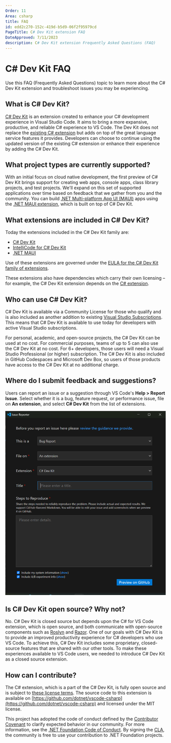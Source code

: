```yaml
---
Order: 11
Area: csharp
title: FAQ
id: edd2c270-152c-419d-b5d9-06f2f95979cd
PageTitle: C# Dev Kit extension FAQ
DateApproved: 7/11/2023
description: C# Dev Kit extension Frequently Asked Questions (FAQ)
---
```


# C# Dev Kit FAQ

Use this FAQ (Frequently Asked Questions) topic to learn more about the C# Dev Kit extension and troubleshoot issues you may be experiencing.

## What is C# Dev Kit?

[C# Dev Kit](https://marketplace.visualstudio.com/items?itemName=ms-dotnettools.csdevkit) is an extension created to enhance your C# development experience in Visual Studio Code. It aims to bring a more expansive, productive, and reliable C# experience to VS Code. The Dev Kit does not replace the [existing C# extension](https://marketplace.visualstudio.com/items?itemName=ms-dotnettools.csharp) but adds on top of the great language service features it provides. Developers can choose to continue using the updated version of the existing C# extension or enhance their experience by adding the C# Dev Kit.

## What project types are currently supported?

With an initial focus on cloud native development, the first preview of C# Dev Kit brings support for creating web apps, console apps, class library projects, and test projects. We'll expand on this set of supported applications over time based on feedback that we gather from you and the community. You can build [.NET Multi-platform App UI (MAUI)](https://dotnet.microsoft.com/apps/maui) apps using the [.NET MAUI extension](https://marketplace.visualstudio.com/items?itemName=ms-dotnettools.dotnet-maui), which is built on top of C# Dev Kit.

## What extensions are included in C# Dev Kit?

Today the extensions included in the C# Dev Kit family are:

- [C# Dev Kit](https://marketplace.visualstudio.com/items?itemName=ms-dotnettools.csdevkit)
- [IntelliCode for C# Dev Kit](https://marketplace.visualstudio.com/items?itemName=ms-dotnettools.vscodeintellicode-csharp)
- [.NET MAUI](https://marketplace.visualstudio.com/items?itemName=ms-dotnettools.dotnet-maui)

Use of these extensions are governed under the [EULA for the C# Dev Kit family of extensions](https://aka.ms/vs/csdevkit/license).

These extensions also have dependencies which carry their own licensing – for example, the C# Dev Kit extension depends on the [C# extension](https://marketplace.visualstudio.com/items?itemName=ms-dotnettools.csharp).

## Who can use C# Dev Kit?

C# Dev Kit is available via a Community License for those who qualify and is also included as another addition to existing [Visual Studio Subscriptions](https://visualstudio.microsoft.com/subscriptions). This means that C# Dev Kit is available to use today for developers with active Visual Studio subscriptions.

For personal, academic, and open-source projects, the C# Dev Kit can be used at no cost. For commercial purposes, teams of up to 5 can also use the C# Dev Kit at no cost. For 6+ developers, those users will need a Visual Studio Professional (or higher) subscription. The C# Dev Kit is also included in GitHub Codespaces and Microsoft Dev Box, so users of those products have access to the C# Dev Kit at no additional charge.

## Where do I submit feedback and suggestions?

Users can report an issue or a suggestion through VS Code's **Help > Report Issue**. Select whether it is a bug, feature request, or performance issue, file on **An extension**, and select **C# Dev Kit** from the list of extensions.

![Help > Report Issue image](images/faq/help-report-issue.png)

## Is C# Dev Kit open source? Why not?

No. C# Dev Kit is closed source but depends upon the C# for VS Code extension, which is open source, and both communicate with open-source components such as [Roslyn](https://github.com/dotnet/roslyn) and [Razor](https://github.com/dotnet/razor). One of our goals with C# Dev Kit is to provide an improved productivity experience for C# developers who use VS Code. To achieve this, C# Dev Kit includes some proprietary, closed-source features that are shared with our other tools. To make these experiences available to VS Code users, we needed to introduce C# Dev Kit as a closed source extension.

## How can I contribute?

The C# extension, which is a part of the C# Dev Kit, is fully open source and is subject to [these license terms](https://devdiv.visualstudio.com/DevDiv/_git/vscode-csharp-next?path=/RuntimeLicenses/license.txt). The source code to this extension is available on [https://github.com/dotnet/vscode-csharp](https://github.com/dotnet/vscode-csharp) and licensed under the MIT license.

This project has adopted the code of conduct defined by the [Contributor Covenant](https://www.contributor-covenant.org) to clarify expected behavior in our community. For more information, see the [.NET Foundation Code of Conduct](https://dotnetfoundation.org/about/policies/code-of-conduct). By signing the [CLA](https://cla.dotnetfoundation.org/), the community is free to use your contribution to .NET Foundation projects.
